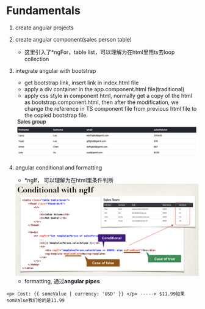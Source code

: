 # Fundamentals

1. create angular projects

2. create angular component(sales person table)

   * 这里引入了*ngFor，table list，可以理解为在html里用ts去loop collection

3. integrate angular with bootstrap

   * get bootstrap link, insert link in index.html file
   * apply a div container in the app.component.html file(traditional)
   * apply css style in component html, normally get a copy of the html as bootstrap.component.html, then after the modification, we change the reference in TS component file from previous html file to the copied bootstrap file.

   <img src="imgs/image-20240315103220151.png">

4. angular conditional and formatting

   * *ngIf， 可以理解为在html里条件判断

   <img src="imgs/IMG_0285.jpg">

   * formatting, 通过**angular pipes**

```
<p> Cost: {{ someValue | currency: 'USD' }} </p> -----> $11.99如果somValue我们给的是11.99
```

